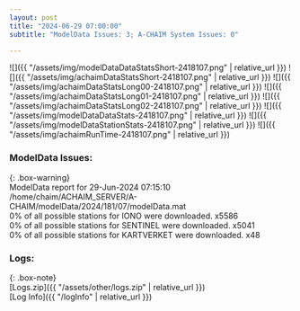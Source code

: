 ```yaml
---
layout: post
title: "2024-06-29 07:00:00"
subtitle: "ModelData Issues: 3; A-CHAIM System Issues: 0"

---
```


![]({{ "/assets/img/modelDataDataStatsShort-2418107.png" | relative_url }})
![]({{ "/assets/img/achaimDataStatsShort-2418107.png" | relative_url }})
![]({{ "/assets/img/achaimDataStatsLong00-2418107.png" | relative_url }})
![]({{ "/assets/img/achaimDataStatsLong01-2418107.png" | relative_url }})
![]({{ "/assets/img/achaimDataStatsLong02-2418107.png" | relative_url }})
![]({{ "/assets/img/modelDataDataStats-2418107.png" | relative_url }})
![]({{ "/assets/img/modelDataStationStats-2418107.png" | relative_url }})
![]({{ "/assets/img/achaimRunTime-2418107.png" | relative_url }})


### ModelData Issues:  
  
{: .box-warning}  
 ModelData report for 29-Jun-2024 07:15:10   
 /home/chaim/ACHAIM_SERVER/A-CHAIM/modelData/2024/181/07/modelData.mat   
 0% of all possible stations for IONO were downloaded. x5586   
 0% of all possible stations for SENTINEL were downloaded. x5041   
 0% of all possible stations for KARTVERKET were downloaded. x48   
  


### Logs:  
  
{: .box-note}  
[Logs.zip]({{ "/assets/other/logs.zip" | relative_url }})  
[Log Info]({{ "/logInfo" | relative_url }})  
